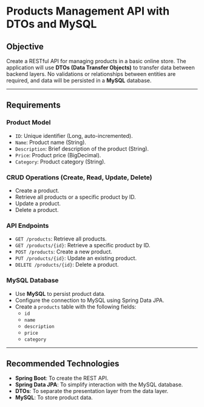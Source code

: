 # Products Management API with DTOs and MySQL

## Objective
Create a RESTful API for managing products in a basic online store. The application will use **DTOs (Data Transfer Objects)** to transfer data between backend layers. No validations or relationships between entities are required, and data will be persisted in a **MySQL** database.

---

## Requirements

### Product Model
- `ID`: Unique identifier (Long, auto-incremented).
- `Name`: Product name (String).
- `Description`: Brief description of the product (String).
- `Price`: Product price (BigDecimal).
- `Category`: Product category (String).

### CRUD Operations (Create, Read, Update, Delete)
- Create a product.
- Retrieve all products or a specific product by ID.
- Update a product.
- Delete a product.


### API Endpoints
- `GET /products`: Retrieve all products.
- `GET /products/{id}`: Retrieve a specific product by ID.
- `POST /products`: Create a new product.
- `PUT /products/{id}`: Update an existing product.
- `DELETE /products/{id}`: Delete a product.

### MySQL Database
- Use **MySQL** to persist product data.
- Configure the connection to MySQL using Spring Data JPA.
- Create a `products` table with the following fields:
    - `id`
    - `name`
    - `description`
    - `price`
    - `category`

---

## Recommended Technologies
- **Spring Boot**: To create the REST API.
- **Spring Data JPA**: To simplify interaction with the MySQL database.
- **DTOs**: To separate the presentation layer from the data layer.
- **MySQL**: To store product data.



